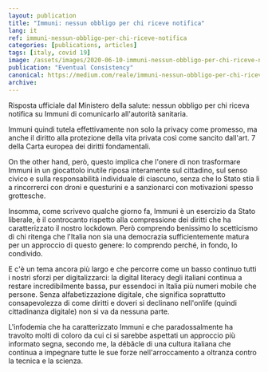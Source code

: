```yaml
---
layout: publication
title: "Immuni: nessun obbligo per chi riceve notifica"
lang: it
ref: immuni-nessun-obbligo-per-chi-riceve-notifica
categories: [publications, articles]
tags: [italy, covid 19]
image: /assets/images/2020-06-10-immuni-nessun-obbligo-per-chi-riceve-notifica.jpg
publication: "Eventual Consistency"
canonical: https://medium.com/reale/immuni-nessun-obbligo-per-chi-riceve-notifica-5d3f05bc0aa3
archive:
---
```


Risposta ufficiale dal Ministero della salute: nessun obbligo per chi riceva notifica su Immuni di comunicarlo all'autorità sanitaria.

Immuni quindi tutela effettivamente non solo la privacy come promesso, ma anche il diritto alla protezione della vita privata così come sancito dall'art. 7 della Carta europea dei diritti fondamentali.

On the other hand, però, questo implica che l'onere di non trasformare Immuni in un giocattolo inutile riposa interamente sul cittadino, sul senso civico e sulla responsabilità individuale di ciascuno, senza che lo Stato stia lì a rincorrerci con droni e questurini e a sanzionarci con motivazioni spesso grottesche.

Insomma, come scrivevo qualche giorno fa, Immuni è un esercizio da Stato liberale, è il controcanto rispetto alla compressione dei diritti che ha caratterizzato il nostro lockdown. Però comprendo benissimo lo scetticismo di chi ritenga che l'Italia non sia una democrazia sufficientemente matura per un approccio di questo genere: lo comprendo perché, in fondo, lo condivido.

E c'è un tema ancora più largo e che percorre come un basso continuo tutti i nostri sforzi per digitalizzarci: la digital literacy degli italiani continua a restare incredibilmente bassa, pur essendoci in Italia più numeri mobile che persone. Senza alfabetizzazione digitale, che significa soprattutto consapevolezza di come diritti e doveri si declinano nell'onlife (quindi cittadinanza digitale) non si va da nessuna parte.

L'infodemia che ha caratterizzato Immuni e che paradossalmente ha travolto molti di coloro da cui ci si sarebbe aspettati un approccio più informato segna, secondo me, la débâcle di una cultura italiana che continua a impegnare tutte le sue forze nell'arroccamento a oltranza contro la tecnica e la scienza.

